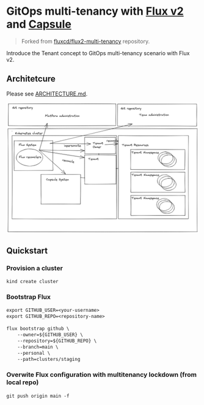 # GitOps multi-tenancy with [Flux v2](https://github.com/fluxcd/flux) and [Capsule](https://github.com/clastix/capsule)

> Forked from [fluxcd/flux2-multi-tenancy](https://github.com/fluxcd/flux2-multi-tenancy) repository.

Introduce the Tenant concept to GitOps multi-tenancy scenario with Flux v2.

## Architetcure

Please see [ARCHITECTURE.md](./docs/ARCHITECTURE.md).

![architecture](./docs/architeture.png)

## Quickstart

### Provision a cluster

```
kind create cluster
```

### Bootstrap Flux

```
export GITHUB_USER=<your-username>
export GITHUB_REPO=<repository-name>

flux bootstrap github \
    --owner=${GITHUB_USER} \
    --repository=${GITHUB_REPO} \
    --branch=main \
    --personal \
    --path=clusters/staging
```

### Overwite Flux configuration with multitenancy lockdown (from local repo)

```
git push origin main -f
```
